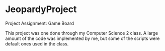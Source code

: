 # JeopardyProject
Project Assignment: Game Board

This project was one done through my Computer Science 2 class. 
A large amount of the code was implemented by me, but some of the scripts were default ones used in the class.
